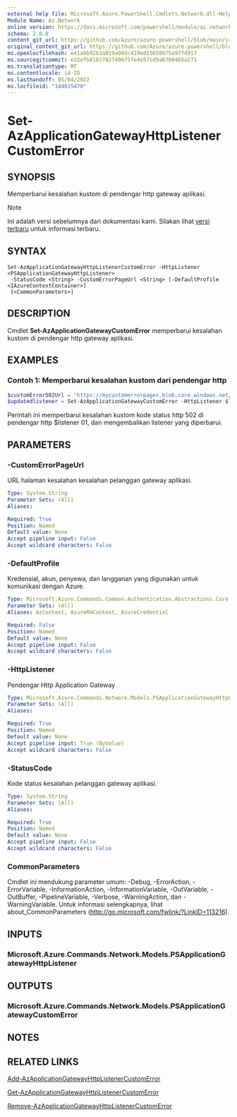 ```yaml
---
external help file: Microsoft.Azure.PowerShell.Cmdlets.Network.dll-Help.xml
Module Name: Az.Network
online version: https://docs.microsoft.com/powershell/module/az.network/set-azapplicationgatewayhttplistenercustomerror
schema: 2.0.0
content_git_url: https://github.com/Azure/azure-powershell/blob/main/src/Network/Network/help/Set-AzApplicationGatewayHttpListenerCustomError.md
original_content_git_url: https://github.com/Azure/azure-powershell/blob/main/src/Network/Network/help/Set-AzApplicationGatewayHttpListenerCustomError.md
ms.openlocfilehash: e41a9b92b3a019a98dc419ed15658075a97fd917
ms.sourcegitcommit: e32efb81b37827496f5fe4e57cd9a67004b5a271
ms.translationtype: MT
ms.contentlocale: id-ID
ms.lasthandoff: 05/04/2022
ms.locfileid: "144615470"
---
```

# Set-AzApplicationGatewayHttpListenerCustomError

## SYNOPSIS
Memperbarui kesalahan kustom di pendengar http gateway aplikasi.

> [!NOTE]
>Ini adalah versi sebelumnya dari dokumentasi kami. Silakan lihat [versi terbaru](/powershell/module/az.network/set-azapplicationgatewayhttplistenercustomerror) untuk informasi terbaru.

## SYNTAX

```
Set-AzApplicationGatewayHttpListenerCustomError -HttpListener <PSApplicationGatewayHttpListener>
 -StatusCode <String> -CustomErrorPageUrl <String> [-DefaultProfile <IAzureContextContainer>]
 [<CommonParameters>]
```

## DESCRIPTION
Cmdlet **Set-AzApplicationGatewayCustomError** memperbarui kesalahan kustom di pendengar http gateway aplikasi.

## EXAMPLES

### Contoh 1: Memperbarui kesalahan kustom dari pendengar http
```powershell
$customError502Url = "https://mycustomerrorpages.blob.core.windows.net/errorpages/502.htm"
$updatedlistener = Set-AzApplicationGatewayCustomError -HttpListener $listener01 -StatusCode HttpStatus502 -CustomErrorPageUrl $customError502Url
```

Perintah ini memperbarui kesalahan kustom kode status http 502 di pendengar http $listener 01, dan mengembalikan listener yang diperbarui.

## PARAMETERS

### -CustomErrorPageUrl
URL halaman kesalahan kesalahan pelanggan gateway aplikasi.

```yaml
Type: System.String
Parameter Sets: (All)
Aliases:

Required: True
Position: Named
Default value: None
Accept pipeline input: False
Accept wildcard characters: False
```

### -DefaultProfile
Kredensial, akun, penyewa, dan langganan yang digunakan untuk komunikasi dengan Azure.

```yaml
Type: Microsoft.Azure.Commands.Common.Authentication.Abstractions.Core.IAzureContextContainer
Parameter Sets: (All)
Aliases: AzContext, AzureRmContext, AzureCredential

Required: False
Position: Named
Default value: None
Accept pipeline input: False
Accept wildcard characters: False
```

### -HttpListener
Pendengar Http Application Gateway

```yaml
Type: Microsoft.Azure.Commands.Network.Models.PSApplicationGatewayHttpListener
Parameter Sets: (All)
Aliases:

Required: True
Position: Named
Default value: None
Accept pipeline input: True (ByValue)
Accept wildcard characters: False
```

### -StatusCode
Kode status kesalahan pelanggan gateway aplikasi.

```yaml
Type: System.String
Parameter Sets: (All)
Aliases:

Required: True
Position: Named
Default value: None
Accept pipeline input: False
Accept wildcard characters: False
```

### CommonParameters
Cmdlet ini mendukung parameter umum: -Debug, -ErrorAction, -ErrorVariable, -InformationAction, -InformationVariable, -OutVariable, -OutBuffer, -PipelineVariable, -Verbose, -WarningAction, dan -WarningVariable. Untuk informasi selengkapnya, lihat about_CommonParameters (http://go.microsoft.com/fwlink/?LinkID=113216).

## INPUTS

### Microsoft.Azure.Commands.Network.Models.PSApplicationGatewayHttpListener

## OUTPUTS

### Microsoft.Azure.Commands.Network.Models.PSApplicationGatewayCustomError

## NOTES

## RELATED LINKS

[Add-AzApplicationGatewayHttpListenerCustomError](./Add-AzApplicationGatewayHttpListenerCustomError.md)

[Get-AzApplicationGatewayHttpListenerCustomError](./Get-AzApplicationGatewayHttpListenerCustomError.md)

[Remove-AzApplicationGatewayHttpListenerCustomError](./Remove-AzApplicationGatewayHttpListenerCustomError.md)

